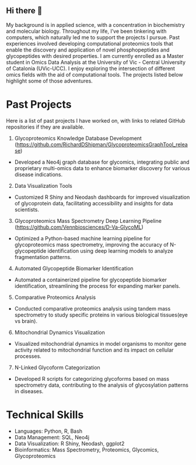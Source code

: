 ## Hi there 👋

<!--
**RichardDShipman/RichardDShipman** is a ✨ _special_ ✨ repository because its `README.md` (this file) appears on your GitHub profile.
-->

My background is in applied science, with a concentration in biochemistry and molecular biology. Throughout my life, I’ve been tinkering with computers, which naturally led me to support the projects I pursue. Past experiences involved developing computational proteomics tools that enable the discovery and application of novel phosphopeptides and glycopeptides with desired properties.  I am currently enrolled as a Master student in Omics Data Analysis at the University of Vic - Central University of Catalonia (UVic-UCC). I enjoy exploring the intersection of different omics fields with the aid of computational tools. The projects listed below highlight some of those adventures.

# Past Projects

Here is a list of past projects I have worked on, with links to related GitHub repositories if they are available. 

1.	Glycoproteomics Knowledge Database Development (https://github.com/RichardDShipman/GlycoproteomicsGraphTool_release)
- Developed a Neo4j graph database for glycomics, integrating public and proprietary multi-omics data to enhance biomarker discovery for various disease indications.
2.	Data Visualization Tools
- Customized R Shiny and Neodash dashboards for improved visualization of glycoprotein data, facilitating accessibility and insights for data scientists.
3.	Glycoproteomics Mass Spectrometry Deep Learning Pipeline (https://github.com/Vennbiosciences/D-Va-GlycoML)
- Optimized a Python-based machine learning pipeline for glycoproteomics mass spectrometry, improving the accuracy of N-glycopeptide identification using deep learning models to analyze fragmentation patterns.
4.	Automated Glycopeptide Biomarker Identification
-	Automated a containerized pipeline for glycopeptide biomarker identification, streamlining the process for expanding marker panels.
5.	Comparative Proteomics Analysis
-	Conducted comparative proteomics analysis using tandem mass spectrometry to study specific proteins in various biological tissues(eye vs brain).
6.	Mitochondrial Dynamics Visualization
- Visualized mitochondrial dynamics in model organisms to monitor gene activity related to mitochondrial function and its impact on cellular processes.
7.	N-Linked Glycoform Categorization
- Developed R scripts for categorizing glycoforms based on mass spectrometry data, contributing to the analysis of glycosylation patterns in diseases.
  
# Technical Skills

- Languages: Python, R, Bash
- Data Management: SQL, Neo4j
- Data Visualization: R Shiny, Neodash, ggplot2
- Bioinformatics: Mass Spectrometry, Proteomics, Glycomics, Glycoproteomics
